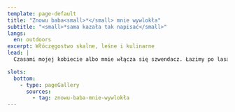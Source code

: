 ```yaml
---
template: page-default
title: "Znowu baba<small>*</small> mnie wywlokła"
subtitle: "<small>*sama kazała tak napisać</small>"
langs:
  en: outdoors
excerpt: Włóczęgostwo skalne, leśne i kulinarne
lead: |
  Czasami mojej kobiecie albo mnie włącza się szwendacz. Łazimy po lasach, górkach a czasem odkrywamy fajną knajpkę

slots:
  bottom:
    - type: pageGallery
      sources:
        - tag: znowu-baba-mnie-wywlokła
---
```

